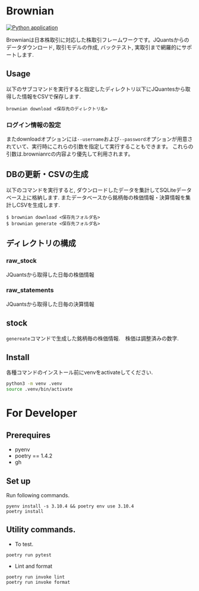 

# Brownian
[![Python application](https://github.com/toritoritori29/brownian/actions/workflows/python-app.yml/badge.svg?branch=main)](https://github.com/toritoritori29/brownian/actions/workflows/python-app.yml)

Brownianは日本株取引に対応した株取引フレームワークです。JQuantsからのデータダウンロード, 取引モデルの作成, バックテスト, 実取引まで網羅的にサポートします.


## Usage


以下のサブコマンドを実行すると指定したディレクトリ以下にJQuantesから取得した情報をCSVで保存します. 
```
brownian download <保存先のディレクトリ名>
```

### ログイン情報の設定
またdownloadオプションには`--username`および`--password`オプションが用意されていて、実行時にこれらの引数を指定して実行することもできます。
これらの引数は.brownianrcの内容より優先して利用されます。

## DBの更新・CSVの生成
以下のコマンドを実行すると, ダウンロードしたデータを集計してSQLiteデータベース上に格納します.
またデータベースから銘柄毎の株価情報・決算情報を集計しCSVを生成します. 

```
$ brownian download <保存先フォルダ名>
$ brownian generate <保存先フォルダ名>
```

## ディレクトリの構成

### raw_stock
JQuantsから取得した日毎の株価情報

### raw_statements
JQuantsから取得した日毎の決算情報

## stock
`genereate`コマンドで生成した銘柄毎の株価情報.　株価は調整済みの数字.

## Install

各種コマンドのインストール前にvenvをactivateしてください.

```bash
python3 -m venv .venv
source .venv/bin/activate
```

# For Developer

## Prerequires
* pyenv
* poetry == 1.4.2
* gh

## Set up
Run following commands.
```
pyenv install -s 3.10.4 && poetry env use 3.10.4
poetry install 
```

## Utility commands.

* To test.
```
poetry run pytest
```

* Lint and format
```
poetry run invoke lint
poetry run invoke format
```


